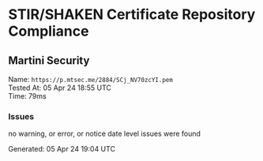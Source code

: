 # STIR/SHAKEN Certificate Repository Compliance

## Martini Security

Name: `https://p.mtsec.me/2884/SCj_NV70zcYI.pem`\
Tested At: 05 Apr 24 18:55 UTC\
Time: 79ms

### Issues

no warning, or error, or notice date level issues were found

Generated: 05 Apr 24 19:04 UTC